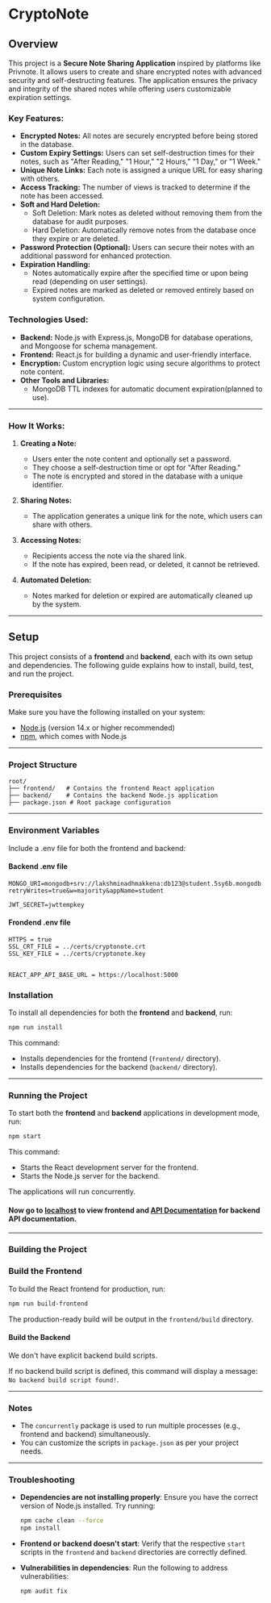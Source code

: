 # CryptoNote

## Overview

This project is a **Secure Note Sharing Application** inspired by platforms like Privnote. It allows users to create and share encrypted notes with advanced security and self-destructing features. The application ensures the privacy and integrity of the shared notes while offering users customizable expiration settings. 

### Key Features:
- **Encrypted Notes:** All notes are securely encrypted before being stored in the database.
- **Custom Expiry Settings:** Users can set self-destruction times for their notes, such as "After Reading," "1 Hour," "2 Hours," "1 Day," or "1 Week."
- **Unique Note Links:** Each note is assigned a unique URL for easy sharing with others.
- **Access Tracking:** The number of views is tracked to determine if the note has been accessed.
- **Soft and Hard Deletion:**
  - Soft Deletion: Mark notes as deleted without removing them from the database for audit purposes.
  - Hard Deletion: Automatically remove notes from the database once they expire or are deleted.
- **Password Protection (Optional):** Users can secure their notes with an additional password for enhanced protection.
- **Expiration Handling:**
  - Notes automatically expire after the specified time or upon being read (depending on user settings).
  - Expired notes are marked as deleted or removed entirely based on system configuration.

### Technologies Used:
- **Backend:** Node.js with Express.js, MongoDB for database operations, and Mongoose for schema management.
- **Frontend:** React.js for building a dynamic and user-friendly interface.
- **Encryption:** Custom encryption logic using secure algorithms to protect note content.
- **Other Tools and Libraries:**
  - MongoDB TTL indexes for automatic document expiration(planned to use).

---

### How It Works:
1. **Creating a Note:**
   - Users enter the note content and optionally set a password.
   - They choose a self-destruction time or opt for "After Reading."
   - The note is encrypted and stored in the database with a unique identifier.

2. **Sharing Notes:**
   - The application generates a unique link for the note, which users can share with others.

3. **Accessing Notes:**
   - Recipients access the note via the shared link.
   - If the note has expired, been read, or deleted, it cannot be retrieved.

4. **Automated Deletion:**
   - Notes marked for deletion or expired are automatically cleaned up by the system.

---

## Setup

This project consists of a **frontend** and **backend**, each with its own setup and dependencies. The following guide explains how to install, build, test, and run the project.

### Prerequisites

Make sure you have the following installed on your system:
- [Node.js](https://nodejs.org/) (version 14.x or higher recommended)
- [npm](https://www.npmjs.com/), which comes with Node.js

---

### Project Structure

```
root/
├── frontend/   # Contains the frontend React application
├── backend/    # Contains the backend Node.js application
├── package.json # Root package configuration
```

---

### Environment Variables
Include a .env file for both the frontend and backend:

#### Backend .env file
```
MONGO_URI=mongodb+srv://lakshminadhmakkena:db123@student.5sy6b.mongodb.net/NotesDB?retryWrites=true&w=majority&appName=student

JWT_SECRET=jwttempkey
```

#### Frondend .env file
```
HTTPS = true
SSL_CRT_FILE = ../certs/cryptonote.crt
SSL_KEY_FILE = ../certs/cryptonote.key


REACT_APP_API_BASE_URL = https://localhost:5000

```

### Installation

To install all dependencies for both the **frontend** and **backend**, run:

```bash
npm run install
```

This command:
- Installs dependencies for the frontend (`frontend/` directory).
- Installs dependencies for the backend (`backend/` directory).

---

### Running the Project

To start both the **frontend** and **backend** applications in development mode, run:

```bash
npm start
```

This command:
- Starts the React development server for the frontend.
- Starts the Node.js server for the backend.

The applications will run concurrently.

#### Now go to [localhost](https://localhost:3000/) to view frontend and [API Documentation](https://localhost:5000/api-docs/#/) for backend API documentation.

---

### Building the Project

### Build the Frontend
To build the React frontend for production, run:

```bash
npm run build-frontend
```

The production-ready build will be output in the `frontend/build` directory.

#### Build the Backend
We don't have explicit backend build scripts.

If no backend build script is defined, this command will display a message: `No backend build script found!`.

---

### Notes
- The `concurrently` package is used to run multiple processes (e.g., frontend and backend) simultaneously.
- You can customize the scripts in `package.json` as per your project needs.

---

### Troubleshooting

- **Dependencies are not installing properly**:
  Ensure you have the correct version of Node.js installed. Try running:
  ```bash
  npm cache clean --force
  npm install
  ```

- **Frontend or backend doesn't start**:
  Verify that the respective `start` scripts in the `frontend` and `backend` directories are correctly defined.

- **Vulnerabilities in dependencies**:
  Run the following to address vulnerabilities:
  ```bash
  npm audit fix
  ```